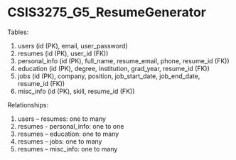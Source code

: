 # CSIS3275_G5_ResumeGenerator

Tables:
1. users (id (PK), email, user_password)
2. resumes (id (PK), user_id (FK))
3. personal_info (id (PK), full_name, resume_email, phone, resume_id (FK))
4. education (id (PK), degree, institution, grad_year, resume_id (FK))
5. jobs (id (PK), company, position, job_start_date, job_end_date, resume_id (FK))
6. misc_info (id (PK), skill, resume_id (FK))

Relationships:
1. users – resumes: one to many
1. resumes - personal_info: one to one
2. resumes – education: one to many
3. resumes – jobs: one to many
4. resumes – misc_info: one to many